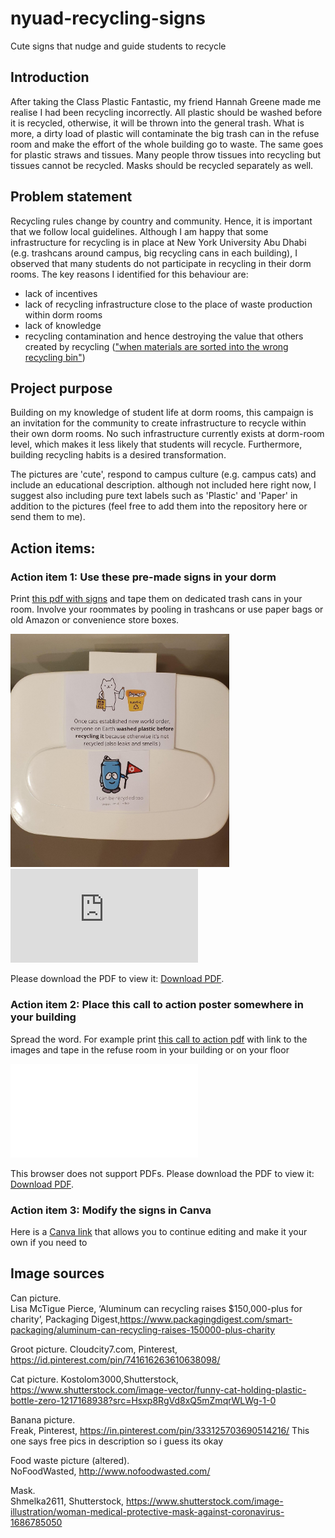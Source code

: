 # nyuad-recycling-signs
Cute signs that nudge and guide students to recycle

## Introduction
After taking the Class Plastic Fantastic, my friend Hannah Greene made me realise I had been recycling incorrectly. All plastic should be washed before it is recycled, otherwise, it will be thrown into the general trash. What is more, a dirty load of plastic will contaminate the big trash can in the refuse room and make the effort of the whole building go to waste. The same goes for plastic straws and tissues. Many people throw tissues into recycling but tissues cannot be recycled. Masks should be recycled separately as well. 

## Problem statement

Recycling rules change by country and community. Hence, it is important that we follow local guidelines. Although I am happy that some infrastructure for recycling is in place at New York University Abu Dhabi (e.g. trashcans around campus, big recycling cans in each building), I observed that many students do not participate in recycling in their dorm rooms. The key reasons I identified for this behaviour are:  

* lack of incentives 
* lack of recycling infrastructure close to the place of waste production within dorm rooms
* lack of knowledge
* recycling contamination and hence destroying the value that others created by recycling (["when materials are sorted into the wrong recycling bin"](https://www.rubicon.com/blog/recycling-contamination/))

## Project purpose

Building on my knowledge of student life at dorm rooms, this campaign is an invitation for the community to create infrastructure to recycle within their own dorm rooms. No such infrastructure currently exists at dorm-room level, which makes it less likely that students will recycle. Furthermore, building recycling habits is a desired transformation.  

The pictures are 'cute', respond to campus culture (e.g. campus cats) and include an educational description. although not included here right now, I suggest also including pure text labels such as 'Plastic' and 'Paper' in addition to the pictures (feel free to add them into the repository here or send them to me). 

## Action items:

### Action item 1: Use these pre-made signs in your dorm
Print [this pdf with signs](https://bit.ly/3zqpHiG) and tape them on dedicated trash cans in your room. Involve your roommates by pooling in trashcans or use paper bags or old Amazon or convenience store boxes. 

<img src="example-use.jpg" alt="drawing" width="350"/>

<object data="recycling-signs.pdf" type="application/pdf" width="350px" height="350px">
    <embed src="https://bit.ly/3zqpHiG">
        <p>Please download the PDF to view it: <a href="https://bit.ly/3zqpHiG">Download PDF</a>.</p>
    </embed>
</object>

### Action item 2: Place this call to action poster somewhere in your building 
Spread the word. For example print [this call to action pdf](https://bit.ly/3kvCiLh) with link to the images and tape in the refuse room in your building or on your floor

<object data="recruit-poster.pdf" type="application/pdf" width="350px" height="350px">
    <embed src="recruit-poster.pdf">
        <p>This browser does not support PDFs. Please download the PDF to view it: <a href="https://bit.ly/3kvCiLh">Download PDF</a>.</p>
    </embed>
</object>

### Action item 3: Modify the signs in Canva
Here is a [Canva link](https://www.canva.com/design/DAEoNXc-CSo/AZLSTdEgBs8STvsxkYUTyA/view?utm_content=DAEoNXc-CSo&utm_campaign=designshare&utm_medium=link&utm_source=sharebutton&mode=preview ) that allows you to continue editing and make it your own if you need to 

 
## Image sources 
Can picture.     
Lisa McTigue Pierce, ‘Aluminum can recycling raises $150,000-plus for charity’, Packaging Digest,https://www.packagingdigest.com/smart-packaging/aluminum-can-recycling-raises-150000-plus-charity

Groot picture. 
Cloudcity7.com, Pinterest,  https://id.pinterest.com/pin/741616263610638098/ 


Cat picture. 
Kostolom3000,Shutterstock, https://www.shutterstock.com/image-vector/funny-cat-holding-plastic-bottle-zero-1217168938?src=Hsxp8RgVd8xQ5mZmqrWLWg-1-0 

Banana picture.  
Freak, Pinterest, https://in.pinterest.com/pin/333125703690514216/
This one says free pics in description so i guess its okay

Food waste picture (altered).    
NoFoodWasted, http://www.nofoodwasted.com/ 

Mask.   
Shmelka2611, Shutterstock, https://www.shutterstock.com/image-illustration/woman-medical-protective-mask-against-coronavirus-1686785050 





